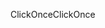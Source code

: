 <span data-ttu-id="73f9b-101">ClickOnce</span><span class="sxs-lookup"><span data-stu-id="73f9b-101">ClickOnce</span></span>